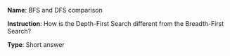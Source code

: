 **Name**: BFS and DFS comparison

**Instruction**: How is the Depth-First Search different from the Breadth-First Search?

**Type**: Short answer